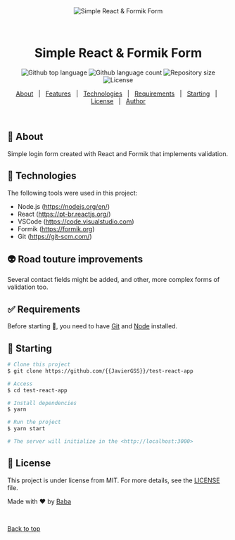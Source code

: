 <div align="center" id="top"> 
  <img src="./.github/app.gif" alt="Simple React & Formik Form" />

  &#xa0;

  <!-- <a href="https://testreactapp.netlify.app">Demo</a> -->
</div>

<h1 align="center">Simple React & Formik Form</h1>

<p align="center">
  <img alt="Github top language" src="https://img.shields.io/github/languages/top/{{JavierGSS}}/test-react-app?color=56BEB8">

  <img alt="Github language count" src="https://img.shields.io/github/languages/count/{{JavierGSS}}/test-react-app?color=56BEB8">

  <img alt="Repository size" src="https://img.shields.io/github/repo-size/{{JavierGSS}}/test-react-app?color=56BEB8">

  <img alt="License" src="https://img.shields.io/github/license/{{JavierGSS}}/test-react-app?color=56BEB8">

  <!-- <img alt="Github issues" src="https://img.shields.io/github/issues/{{JavierGSS}}/test-react-app?color=56BEB8" /> -->

  <!-- <img alt="Github forks" src="https://img.shields.io/github/forks/{{JavierGSS}}/test-react-app?color=56BEB8" /> -->

  <!-- <img alt="Github stars" src="https://img.shields.io/github/stars/{{JavierGSS}}/test-react-app?color=56BEB8" /> -->
</p>

<!-- Status -->

<!-- <h4 align="center"> 
	🚧  Test React App 🚀 Under construction...  🚧
</h4> 

<hr> -->

<p align="center">
  <a href="#dart-about">About</a> &#xa0; | &#xa0; 
  <a href="#sparkles-features">Features</a> &#xa0; | &#xa0;
  <a href="#rocket-technologies">Technologies</a> &#xa0; | &#xa0;
  <a href="#white_check_mark-requirements">Requirements</a> &#xa0; | &#xa0;
  <a href="#checkered_flag-starting">Starting</a> &#xa0; | &#xa0;
  <a href="#memo-license">License</a> &#xa0; | &#xa0;
  <a href="https://github.com/{{JavierGSS}}" target="_blank">Author</a>
</p>

<br>

## :dart: About ##

Simple login form created with React and Formik that implements validation.

## :rocket: Technologies ##

The following tools were used in this project:

- Node.js (https://nodejs.org/en/)
- React (https://pt-br.reactjs.org/)
- VSCode (https://code.visualstudio.com)
- Formik (https://formik.org)
- Git (https://git-scm.com/)

## :alien: Road touture improvements ##
Several contact fields might be added, and other, more complex forms of validation too.


## :white_check_mark: Requirements ##

Before starting :checkered_flag:, you need to have [Git](https://git-scm.com) and [Node](https://nodejs.org/en/) installed.

## :checkered_flag: Starting ##

```bash
# Clone this project
$ git clone https://github.com/{{JavierGSS}}/test-react-app

# Access
$ cd test-react-app

# Install dependencies
$ yarn

# Run the project
$ yarn start

# The server will initialize in the <http://localhost:3000>
```

## :memo: License ##

This project is under license from MIT. For more details, see the [LICENSE](LICENSE) file.


Made with :heart: by <a href="https://github.com/{{JavierGSS}}" target="_blank">Baba</a>

&#xa0;

<a href="#top">Back to top</a>
